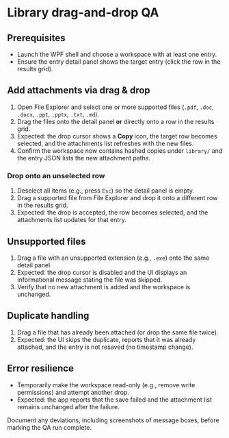 # Library drag-and-drop QA

## Prerequisites
- Launch the WPF shell and choose a workspace with at least one entry.
- Ensure the entry detail panel shows the target entry (click the row in the results grid).

## Add attachments via drag & drop
1. Open File Explorer and select one or more supported files (`.pdf`, `.doc`, `.docx`, `.ppt`, `.pptx`, `.txt`, `.md`).
2. Drag the files onto the detail panel **or** directly onto a row in the results grid.
3. Expected: the drop cursor shows a **Copy** icon, the target row becomes selected, and the attachments list refreshes with the new files.
4. Confirm the workspace now contains hashed copies under `library/` and the entry JSON lists the new attachment paths.

### Drop onto an unselected row
1. Deselect all items (e.g., press `Esc`) so the detail panel is empty.
2. Drag a supported file from File Explorer and drop it onto a different row in the results grid.
3. Expected: the drop is accepted, the row becomes selected, and the attachments list updates for that entry.

## Unsupported files
1. Drag a file with an unsupported extension (e.g., `.exe`) onto the same detail panel.
2. Expected: the drop cursor is disabled and the UI displays an informational message stating the file was skipped.
3. Verify that no new attachment is added and the workspace is unchanged.

## Duplicate handling
1. Drag a file that has already been attached (or drop the same file twice).
2. Expected: the UI skips the duplicate, reports that it was already attached, and the entry is not resaved (no timestamp change).

## Error resilience
- Temporarily make the workspace read-only (e.g., remove write permissions) and attempt another drop.
- Expected: the app reports that the save failed and the attachment list remains unchanged after the failure.

Document any deviations, including screenshots of message boxes, before marking the QA run complete.

